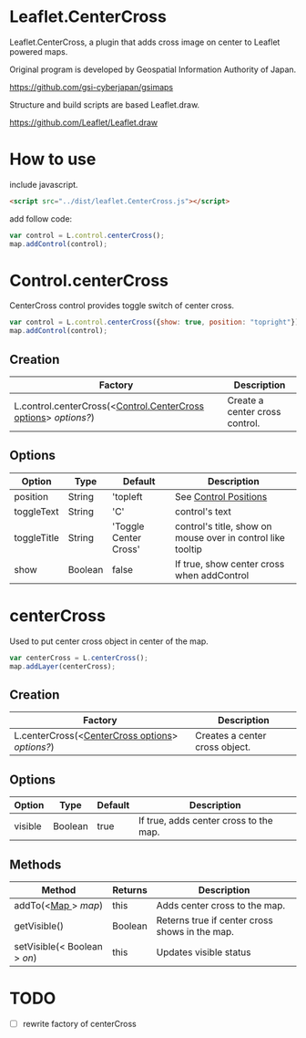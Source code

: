 # Leaflet.CenterCross

Leaflet.CenterCross, a plugin that adds cross image on center to Leaflet powered maps.

Original program is developed by Geospatial Information Authority of Japan.

https://github.com/gsi-cyberjapan/gsimaps

Structure and build scripts are based Leaflet.draw.

https://github.com/Leaflet/Leaflet.draw

# How to use

include javascript.

```html
<script src="../dist/leaflet.CenterCross.js"></script>
```

add follow code:

```javascript
var control = L.control.centerCross();
map.addControl(control);
```

# Control.centerCross

CenterCross control provides toggle switch of center cross.

```javascript
var control = L.control.centerCross({show: true, position: "topright"});
map.addControl(control);
```

## Creation

|Factory|Description|
|-------|-----------|
|L.control.centerCross(<[Control.CenterCross options](#control_centercross_options)> *options?*)|Create a center cross control.|

## <a name="control_centercross_options"> Options

|Option|Type|Default|Description|
|------|----|-------|-----------|
|position|String|'topleft|See [Control Positions](http://leafletjs.com/reference.html#control-positions)|
|toggleText|String|'C'|control's text|
|toggleTitle|String|'Toggle Center Cross'|control's title, show on mouse over in control like tooltip|
|show|Boolean|false|If true, show center cross when addControl|


# centerCross

Used to put center cross object in center of the map.

```javascript
var centerCross = L.centerCross();
map.addLayer(centerCross);
```

## Creation

|Factory|Description|
|-------|-----------|
|L.centerCross(<[CenterCross options](#centercross_options)> *options?*)|Creates a center cross object.|

## <a name="centercross_options"> Options

|Option|Type|Default|Description|
|------|----|-------|-----------|
|visible|Boolean|true|If true, adds center cross to the map.|

## Methods

|Method|Returns|Description|
|------|-------|-----------|
|addTo(<[Map ](http://leafletjs.com/reference.html#map-class)> *map*)|this|Adds center cross to the map.|
|getVisible()|Boolean|Reterns true if center cross shows in the map.|
|setVisible(< Boolean > *on*)|this|Updates visible status|

# TODO

- [ ] rewrite factory of centerCross
